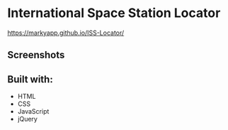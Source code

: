 <h1>International Space Station Locator</h1>

https://markyapp.github.io/ISS-Locator/

<h2>Screenshots</h2>

<h2>Built with:</h2>
<ul>
  <li>HTML</li>
  <li>CSS</li>
  <li>JavaScript</li>
  <li>jQuery</li>
  </ul>
  
